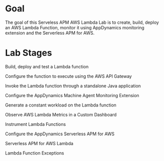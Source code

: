# Goal
The goal of this Serveless APM AWS Lambda Lab is to create, build, deploy an AWS Lambda Function, monitor it using AppDynamics monitoring extension and the Serverless APM for AWS.

# Lab Stages
Build, deploy and test a Lambda function

Configure the function to execute using the AWS API Gateway

Invoke the Lambda function through a standalone Java application

Configure the AppDynamics Machine Agent Monitoring Extension

Generate a constant workload on the Lambda function

Observe AWS Lambda Metrics in a Custom Dashboard

Instrument Lambda Functions

Configure the AppDynamics Serverless APM for AWS

Serverless APM for AWS Lambda

Lambda Function Exceptions
